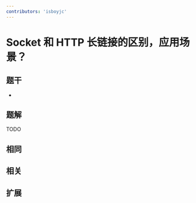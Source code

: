 ```yaml
---
contributors: 'isboyjc'
---
```


# Socket 和 HTTP 长链接的区别，应用场景？


## 题干

- 



## 题解

<!-- ::: details 点我查看题解 -->

  TODO

<!-- ::: -->



## 相同


## 相关


## 扩展

